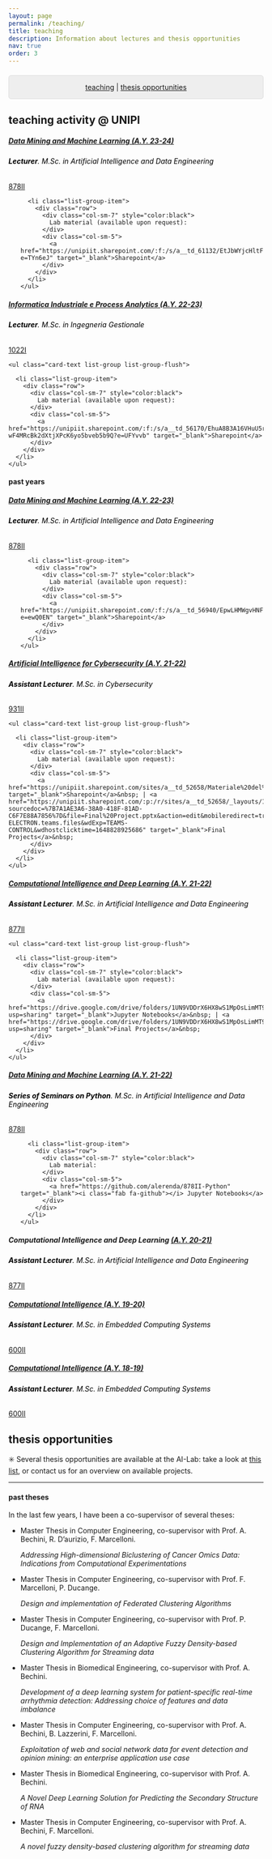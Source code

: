 ```yaml
---
layout: page
permalink: /teaching/
title: teaching
description: Information about lectures and thesis opportunities
nav: true
order: 3
---
```


<p style="background: rgba(0,0,0,0.06) none repeat scroll 0% 0%; border: 1px solid rgb(222, 222, 222); padding: 1em; border-radius: 5px; text-align: center; margin-top:20px">
<a href="#teaching">teaching</a> |  <a href="#thesis">thesis opportunities</a><br>

<h2 id="teaching" class="mt-5">teaching activity @ UNIPI</h2>
<div class="card class mt-3">
  <div class="p-3">
    <div class="row">
      <div class="col-sm-10">
        <h5 class="card-title"><a href="https://unimap.unipi.it/registri/dettregistriNEW.php?re=10336596::::&ri=029560" target="_blank">Data Mining and Machine Learning (A.Y. 23-24)</a></h5>
        <h6 class="card-subtitle font-italic" style="color:black"><b>Lecturer</b>. M.Sc. in Artificial Intelligence and Data Engineering</h6>
      </div>
      <div class="col-sm-2 text-sm-right">
        <span class="badge">
          <a href="https://esami.unipi.it/programma.php?c=61132&aa=2023&docente=RENDA&insegnamento=&sd=0" target="_blank">878II</a>
        </span>
      </div>
    </div>
	    <ul class="card-text list-group list-group-flush">
      
      <li class="list-group-item">
        <div class="row">
          <div class="col-sm-7" style="color:black">
            Lab material (available upon request):
          </div>
          <div class="col-sm-5">
            <a href="https://unipiit.sharepoint.com/:f:/s/a__td_61132/EtJbWYjcHltFnfhwhA57QKoB0PUw0_XkxQSZ2_YUb86O5w?e=TYn6eJ" target="_blank">Sharepoint</a> 
          </div>
        </div>
      </li>
    </ul>
  </div>
</div>


<div class="card class mt-3">
  <div class="p-3">
    <div class="row">
      <div class="col-sm-10">
        <h5 class="card-title"><a href="https://unimap.unipi.it/registri/dettregistriNEW.php?re=7085950::::&ri=029560" target="_blank">Informatica Industriale e Process Analytics (A.Y. 22-23)</a></h5>
        <h6 class="card-subtitle font-italic" style="color:black"><b>Lecturer</b>. M.Sc. in Ingegneria Gestionale</h6>
      </div>
      <div class="col-sm-2 text-sm-right">
        <span class="badge">
          <a href="https://esami.unipi.it/programma.php?c=56170&aa=2022&docente=RENDA&insegnamento=&sd=0" target="_blank">1022I</a>
        </span>
      </div>
    </div>
    
    <ul class="card-text list-group list-group-flush">
      
      <li class="list-group-item">
        <div class="row">
          <div class="col-sm-7" style="color:black">
            Lab material (available upon request):
          </div>
          <div class="col-sm-5">
            <a href="https://unipiit.sharepoint.com/:f:/s/a__td_56170/EhuA8B3A16VHuU5r-wF4MRcBk2dXtjXPcK6yo5bveb5b9Q?e=UFYvvb" target="_blank">Sharepoint</a>
          </div>
        </div>
      </li>
    </ul>
    
  </div>
</div>


<h4 class="mt-3">past years</h4>
<div class="card class mt-3">
  <div class="p-3">
    <div class="row">
      <div class="col-sm-10">
        <h5 class="card-title"><a href="https://unimap.unipi.it/registri/dettregistriNEW.php?re=7084175::::&ri=029560" target="_blank">Data Mining and Machine Learning (A.Y. 22-23)</a></h5>
        <h6 class="card-subtitle font-italic" style="color:black"><b>Lecturer</b>. M.Sc. in Artificial Intelligence and Data Engineering</h6>
      </div>
      <div class="col-sm-2 text-sm-right">
        <span class="badge">
          <a href="https://esami.unipi.it/programma.php?c=56940&aa=2022&docente=RENDA&insegnamento=&sd=0" target="_blank">878II</a>
        </span>
      </div>
    </div>
	    <ul class="card-text list-group list-group-flush">
      
      <li class="list-group-item">
        <div class="row">
          <div class="col-sm-7" style="color:black">
            Lab material (available upon request):
          </div>
          <div class="col-sm-5">
            <a href="https://unipiit.sharepoint.com/:f:/s/a__td_56940/EpwLHMWgvHNFm8g1xthqnYAB_EukgflYAVzckEe2muvGoA?e=ewQ0EN" target="_blank">Sharepoint</a> 
          </div>
        </div>
      </li>
    </ul>
  </div>
</div>

<div class="card class mt-3">
  <div class="p-3">
    <div class="row">
      <div class="col-sm-10">
        <h5 class="card-title"><a href="https://unimap.unipi.it/registri/dettregistriNEW.php?re=3323567::::&ri=8716" target="_blank">Artificial Intelligence for Cybersecurity (A.Y. 21-22)</a></h5>
        <h6 class="card-subtitle font-italic" style="color:black"><b>Assistant Lecturer</b>. M.Sc. in Cybersecurity</h6>
      </div>
      <div class="col-sm-2 text-sm-right">
        <span class="badge">
          <a href="https://esami.unipi.it/programma.php?c=52658&aa=2021&docente=MARCELLONI&insegnamento=&sd=0" target="_blank">931II</a>
        </span>
      </div>
    </div>
    
    <ul class="card-text list-group list-group-flush">
      
      <li class="list-group-item">
        <div class="row">
          <div class="col-sm-7" style="color:black">
            Lab material (available upon request):
          </div>
          <div class="col-sm-5">
            <a href="https://unipiit.sharepoint.com/sites/a__td_52658/Materiale%20del%20corso/Forms/AllItems.aspx" target="_blank">Sharepoint</a>&nbsp; | <a href="https://unipiit.sharepoint.com/:p:/r/sites/a__td_52658/_layouts/15/doc2.aspx?sourcedoc=%7B7A1AE3A6-38A0-418F-81AD-C6F7E88A7856%7D&file=Final%20Project.pptx&action=edit&mobileredirect=true&wdOrigin=TEAMS-ELECTRON.teams.files&wdExp=TEAMS-CONTROL&wdhostclicktime=1648828925686" target="_blank">Final Projects</a>&nbsp;
          </div>
        </div>
      </li>
    </ul>
    
  </div>
</div>


<div class="card class mt-3">
  <div class="p-3">
    <div class="row">
      <div class="col-sm-10">
        <h5 class="card-title"><a href="https://unimap.unipi.it/registri/dettregistriNEW.php?re=3322718::::&ri=5933" target="_blank">Computational Intelligence and Deep Learning (A.Y. 21-22)</a></h5>
        <h6 class="card-subtitle font-italic" style="color:black"><b>Assistant Lecturer</b>. M.Sc. in Artificial Intelligence and Data Engineering</h6>
      </div>
      <div class="col-sm-2 text-sm-right">
        <span class="badge">
          <a href="https://esami.unipi.it/programma.php?c=52620&aa=2021&docente=LAZZERINI&insegnamento=&sd=0" target="_blank">877II</a>
        </span>
      </div>
    </div>
    
    <ul class="card-text list-group list-group-flush">
      
      <li class="list-group-item">
        <div class="row">
          <div class="col-sm-7" style="color:black">
            Lab material (available upon request):
          </div>
          <div class="col-sm-5">
            <a href="https://drive.google.com/drive/folders/1UN9VDDrX6HX8wS1MpOsLimMT90CBVTWC?usp=sharing" target="_blank">Jupyter Notebooks</a>&nbsp; | <a href="https://drive.google.com/drive/folders/1UN9VDDrX6HX8wS1MpOsLimMT90CBVTWC?usp=sharing" target="_blank">Final Projects</a>&nbsp;
          </div>
        </div>
      </li>
    </ul>
    
  </div>
</div>


<div class="card class mt-3">
  <div class="p-3">
    <div class="row">
      <div class="col-sm-10">
        <h5 class="card-title"><a href="https://unimap.unipi.it/registri/dettregistriNEW.php?re=3323568::::&ri=8716" target="_blank">Data Mining and Machine Learning (A.Y. 21-22)</a></h5>
        <h6 class="card-subtitle font-italic" style="color:black"><b>Series of Seminars on Python</b>. M.Sc. in Artificial Intelligence and Data Engineering</h6>
      </div>
      <div class="col-sm-2 text-sm-right">
        <span class="badge">
          <a href="https://esami.unipi.it/programma.php?c=52616&aa=2021&docente=MARCELLONI&insegnamento=&sd=0" target="_blank">878II</a>
        </span>
      </div>
    </div>
	    <ul class="card-text list-group list-group-flush">
      
      <li class="list-group-item">
        <div class="row">
          <div class="col-sm-7" style="color:black">
            Lab material:
          </div>
          <div class="col-sm-5">
            <a href="https://github.com/alerenda/878II-Python" target="_blank"><i class="fab fa-github"></i> Jupyter Notebooks</a>
          </div>
        </div>
      </li>
    </ul>
  </div>
</div>



<div class="card class mt-3">
  <div class="p-3">
    <div class="row">
      <div class="col-sm-10">
        <h5 class="card-title">Computational Intelligence and Deep Learning <a href="https://unimap.unipi.it/registri/dettregistriNEW.php?re=3310093::::&ri=5933" target="_blank">(A.Y. 20-21)</a></h5>
        <h6 class="card-subtitle font-italic" style="color:black"><b>Assistant Lecturer</b>. M.Sc. in Artificial Intelligence and Data Engineering</h6>
      </div>
      <div class="col-sm-2 text-sm-right">
        <span class="badge">
          <a href="https://esami.unipi.it/programma.php?c=48214&aa=2020&docente=LAZZERINI&insegnamento=&sd=0" target="_blank">877II</a>
        </span>
      </div>
    </div>    
  </div>
</div>


<div class="card class mt-3">
  <div class="p-3">
    <div class="row">
      <div class="col-sm-10">
        <h5 class="card-title"><a href="https://unimap.unipi.it/registri/dettregistriNEW.php?re=3296479::::&ri=5933" target="_blank">Computational Intelligence (A.Y. 19-20)</a></h5>
        <h6 class="card-subtitle font-italic" style="color:black"><b>Assistant Lecturer</b>. M.Sc. in Embedded Computing Systems</h6>
      </div>
      <div class="col-sm-2 text-sm-right">
        <span class="badge">
          <a href="https://esami.unipi.it/esami2/programma.php?pg=ects&c=41999" target="_blank">600II</a>
        </span>
      </div>
    </div>
  </div>
</div>


<div class="card class mt-3">
  <div class="p-3">
    <div class="row">
      <div class="col-sm-10">
        <h5 class="card-title"><a href="https://unimap.unipi.it/registri/dettregistriNEW.php?re=3286032::::&ri=5933" target="_blank">Computational Intelligence (A.Y. 18-19)</a></h5>
        <h6 class="card-subtitle font-italic" style="color:black"><b>Assistant Lecturer</b>. M.Sc. in Embedded Computing Systems</h6>
      </div>
      <div class="col-sm-2 text-sm-right">
        <span class="badge">
          <a href="https://esami.unipi.it/esami2/programma.php?pg=ects&c=41999" target="_blank">600II</a>
        </span>
      </div>
    </div>
    
  </div>
</div>


<h2 class="mt-5" id="thesis">thesis opportunities</h2>

:eight_spoked_asterisk: Several thesis opportunities are available at the AI-Lab: take a look at <a href="http://ai.dii.unipi.it/thesis/" target="_blank">this list</a>, or contact us for an overview on available projects.

<hr />


<h4 id="thesis">past theses</h4>
In the last few years, I have been a co-supervisor of several theses: 
<ul class="publications">
    <li class="publications">Master Thesis in Computer Engineering, co-supervisor with Prof. A. Bechini, R. D’aurizio, F. Marcelloni. 
	<p><i>Addressing High-dimensional Biclustering of Cancer Omics Data: Indications from Computational Experimentations</i></p></li>
    <li>Master Thesis in Computer Engineering, co-supervisor with Prof. F. Marcelloni, P. Ducange. 
	<p><i>Design and implementation of Federated Clustering Algorithms</i></p></li>
    <li>Master Thesis in Computer Engineering, co-supervisor with Prof. P. Ducange, F. Marcelloni. 
	<p><i>Design and Implementation of an Adaptive Fuzzy Density-based Clustering Algorithm for Streaming data</i></p></li>
    <li>Master Thesis in Biomedical Engineering, co-supervisor with Prof. A. Bechini. 
	<p><i>Development of a deep learning system for patient-specific real-time arrhythmia detection: Addressing choice of features and data imbalance</i></p></li>
    <li>Master Thesis in Computer Engineering, co-supervisor with Prof. A. Bechini, B. Lazzerini, F. Marcelloni. 
	<p><i>Exploitation of web and social network data for event detection and opinion mining: an enterprise application use case</i></p></li>
	<li>Master Thesis in Biomedical Engineering, co-supervisor with Prof. A. Bechini. 
	<p><i>A Novel Deep Learning Solution for Predicting the Secondary Structure of RNA</i></p></li>
	<li>Master Thesis in Computer Engineering, co-supervisor with Prof. A. Bechini, F. Marcelloni. 
	<p><i>A novel fuzzy density-based clustering algorithm for streaming data</i></p></li>
</ul>

